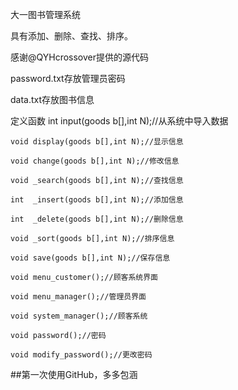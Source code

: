 大一图书管理系统

具有添加、删除、查找、排序。

感谢@QYHcrossover提供的源代码

password.txt存放管理员密码

data.txt存放图书信息

定义函数
int input(goods b[],int N);//从系统中导入数据

    void display(goods b[],int N);//显示信息
    
    void change(goods b[],int N);//修改信息
    
    void _search(goods b[],int N);//查找信息
    
    int  _insert(goods b[],int N);//添加信息
    
    int  _delete(goods b[],int N);//删除信息
    
    void _sort(goods b[],int N);//排序信息
    
    void save(goods b[],int N);//保存信息
    
    void menu_customer();//顾客系统界面
    
    void menu_manager();//管理员界面
    
    void system_manager();//顾客系统
    
    void password();//密码
    
    void modify_password();//更改密码
    
    
   ##第一次使用GitHub，多多包涵
